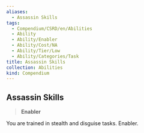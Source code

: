 ```yaml
---
aliases:
  - Assassin Skills
tags:
  - Compendium/CSRD/en/Abilities
  - Ability
  - Ability/Enabler
  - Ability/Cost/NA
  - Ability/Tier/Low
  - Ability/Categories/Task
title: Assassin Skills
collection: Abilities
kind: Compendium
---
```

## Assassin Skills  
>**Enabler**
  
You are trained in stealth and disguise tasks. Enabler.